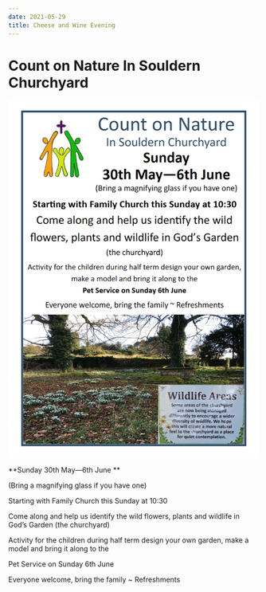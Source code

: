 ```yaml
---
date: 2021-05-29
title: Cheese and Wine Evening
---
```


# Count on Nature In Souldern Churchyard 


     
![poster](churchyard-nature.png)



**Sunday 30th May—6th June  **

(Bring a magnifying glass if you have one)

Starting with Family Church this Sunday at 10:30 

Come along and help us identify the wild
flowers, plants and wildlife in God’s Garden
(the churchyard)

Activity for the children during half term design your own garden, 
make a model and bring it along to the                                                            

Pet Service on Sunday 6th June 

Everyone welcome, bring the family ~ Refreshments 
